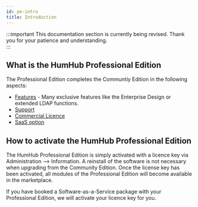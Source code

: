```yaml
---
id: pe-intro
title: Introduction
---
```


:::important
This documentation section is currently being revised. Thank you for your patience and understanding.  
:::
 
## What is the HumHub Professional Edition

The Professional Edition completes the Communtiy Edition in the following aspects:

- [Features](features.md) - Many exclusive features like the Enterprise Design or extended LDAP functions. 
- [Support](support.md)
- [Commercial Licence](licence.md)
- [SaaS option](saas.md)

## How to activate the HumHub Professional Edition

The HumHub Professional Edition is simply activated with a licence key via Administration --> Information. A reinstall of the software is not necessary when upgrading from the Community Edition. Once the license key has been activated, all modules of the Professional Edition will become available in the marketplace. 

If you have booked a Software-as-a-Service package with your Professional Edition, we will activate your licence key for you. 
